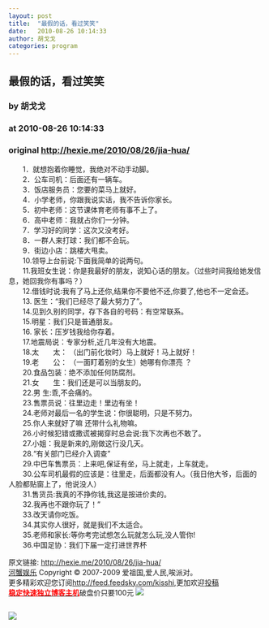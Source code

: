 ```yaml
---
layout: post
title:  "最假的话，看过笑笑"
date:   2010-08-26 10:14:33
author: 胡戈戈
categories: program
---
```


## 最假的话，看过笑笑
### by 胡戈戈
### at 2010-08-26 10:14:33
### original <http://hexie.me/2010/08/26/jia-hua/>

<p>　　1．就想抱着你睡觉，我绝对不动手动脚。<br> 　　2．公车司机：后面还有一辆车。<br> 　　3．饭店服务员：您要的菜马上就好。<br> 　　4．小学老师，你跟我说实话，我不告诉你家长。<br> 　　5．初中老师：这节课体育老师有事不上了。<br> 　　6．高中老师：我就占你们一分钟。<br> 　　7．学习好的同学：这次又没考好。<br> 　　8．一群人来打球：我们都不会玩。<br> 　　9．街边小店：跳楼大甩卖。<br> 　　10.领导上台前说:下面我简单的说两句。<span></span><br> 　　11.我班女生说：你是我最好的朋友，说知心话的朋友。（过些时间我给她发信息，她回我你有事吗？）<br> 　　12.借钱时说:我有了马上还你,结果你不要他不还,你要了,他也不一定会还。<br> 　　13. 医生：“我们已经尽了最大努力了”。<br> 　　14.见到久别的同学，存下各自的号码：有空常联系。<br> 　　15.明星：我们只是普通朋友。<br> 　　16. 家长：压岁钱我给你存着。<br> 　　17.地震局说：专家分析,近几年没有大地震。<br> 　　18.太　　太： （出门前化妆时）马上就好！马上就好！<br> 　　19.老　　公： （一面盯着别的女生）她哪有你漂亮 ？<br> 　　20.食品包装：绝不添加任何防腐剂。<br> 　　21.女　　生：我们还是可以当朋友的。<br> 　　22.男 生:乖,不会痛的。<br> 　　23.售票员说：往里边走！里边有坐！<br> 　　24.老师对最后一名的学生说：你很聪明，只是不努力。<br> 　　25.你人来就好了嘛 还带什么礼物嘛。<br> 　　26.小时候犯错或撒谎被揭穿时总会说:我下次再也不敢了。<br> 　　27.小姐：我是新来的,刚做这行没几天。<br> 　　28.“有关部门已经介入调查”<br> 　　29.中巴车售票员：上来吧,保证有坐，马上就走，上车就走。<br> 　　30.公车司机最假的应该是：往里走，后面都没有人。（我日他大爷，后面的人脸都贴窗上了，他说没人）<br> 　　31.售货员:我真的不挣你钱,我这是按进价卖的。<br> 　　32.我再也不跟你玩了！”<br> 　　33.改天请你吃饭。<br> 　　34.其实你人很好，就是我们不太适合。<br> 　　35.老师和家长:等你考完试想怎么玩就怎么玩,没人管你!<br> 　　36.中国足协：我们下届一定打进世界杯</p><p>原文链接: <a href="http://hexie.me/2010/08/26/jia-hua/">http://hexie.me/2010/08/26/jia-hua/</a> <br> <a href="http://hexie.me/">河蟹娱乐</a> Copyright ©   2007-2009 爱祖国,爱人民,唉派对。<br> 更多精彩欢迎您订阅<a href="http://feed.feedsky.com/kisshi">http://feed.feedsky.com/kisshi</a>,更加欢迎<a href="http://hexie.me/delivery/">投稿</a><br> <a href="http://www.gegehost.com/"><strong><font color="red">稳定快速独立博客主机</font></strong></a>破盘价只要100元 <img src="http://img.tongji.linezing.com/922164/tongji.gif"></p><img src="http://www1.feedsky.com/t1/406596171/kisshi/feedsky/s.gif?r=http://hexie.me/2010/08/26/jia-hua/" border="0" height="0" width="0"><p><a href="http://www1.feedsky.com/r/l/feedsky/kisshi/406596171/art01.html"><img border="0" ismap src="http://www1.feedsky.com/r/i/feedsky/kisshi/406596171/art01.gif"></a></p>